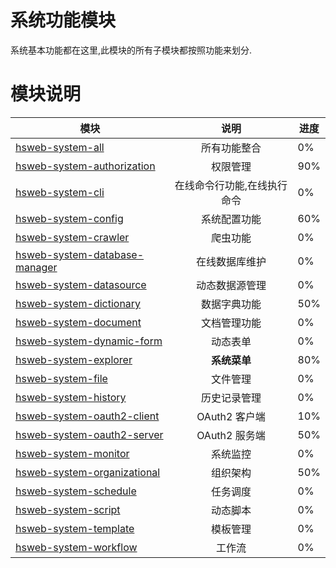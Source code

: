 # 系统功能模块
系统基本功能都在这里,此模块的所有子模块都按照功能来划分.

# 模块说明
| 模块       | 说明          |   进度 |
| ------------- |:-------------:| ----|
|[hsweb-system-all](hsweb-system-all)|所有功能整合| 0%|
|[hsweb-system-authorization](hsweb-system-authorization) |权限管理| 90%|
|[hsweb-system-cli](hsweb-system-cli)|在线命令行功能,在线执行命令| 0%|
|[hsweb-system-config](hsweb-system-config)|系统配置功能| 60%|
|[hsweb-system-crawler](hsweb-system-crawler)|爬虫功能| 0%|
|[hsweb-system-database-manager](hsweb-system-database-manager)|在线数据库维护| 0%|
|[hsweb-system-datasource](hsweb-system-datasource)|动态数据源管理| 0%|
|[hsweb-system-dictionary](hsweb-system-dictionary)| 数据字典功能|  50%|
|[hsweb-system-document](hsweb-system-document)|文档管理功能| 0%|
|[hsweb-system-dynamic-form](hsweb-system-dynamic-form)|动态表单| 0%|
|[hsweb-system-explorer](hsweb-system-menu)|**系统菜单**| 80%|
|[hsweb-system-file](hsweb-system-file)|文件管理| 0%|
|[hsweb-system-history](hsweb-system-history)|历史记录管理| 0%|
|[hsweb-system-oauth2-client](hsweb-system-oauth2-client)|OAuth2 客户端| 10%|
|[hsweb-system-oauth2-server](hsweb-system-oauth2-server)|OAuth2 服务端| 50%|
|[hsweb-system-monitor](hsweb-system-monitor)|系统监控| 0%|
|[hsweb-system-organizational](hsweb-system-organizational)|组织架构| 50%|
|[hsweb-system-schedule](hsweb-system-schedule)|任务调度| 0%|
|[hsweb-system-script](hsweb-system-script)|动态脚本| 0%|
|[hsweb-system-template](hsweb-system-template)|模板管理| 0%|
|[hsweb-system-workflow](hsweb-system-workflow)|工作流| 0%|
